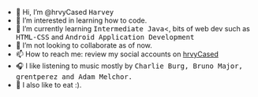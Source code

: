 - 👋 Hi, I’m @hrvyCased <kbd>Harvey</kbd>
- 👀 I’m interested in learning how to code.
- 🌱 I’m currently learning <kbd>Intermediate Java</kbd><, bits of web dev such as <kbd>HTML-CSS</kbd> and <kbd>Android Application Development</kbd>
- 💞️ I’m not looking to collaborate as of now.
- 📫 How to reach me: review my social accounts on [hrvyCased](https://github.com/hrvyCased)
- 🎧 I like listening to music mostly by <kbd>Charlie Burg, Bruno Major, grentperez and Adam Melchor.</kbd>
- 🍴 I also like to eat :).
